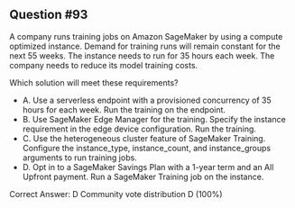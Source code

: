 ## Question #93

A company runs training jobs on Amazon SageMaker by using a compute optimized instance. Demand for training runs will remain constant for the next 55 weeks. The instance needs to run for 35 hours each week. The company needs to reduce its model training costs.

Which solution will meet these requirements?

- A. Use a serverless endpoint with a provisioned concurrency of 35 hours for each week. Run the training on the endpoint.
- B. Use SageMaker Edge Manager for the training. Specify the instance requirement in the edge device configuration. Run the training.
- C. Use the heterogeneous cluster feature of SageMaker Training. Configure the instance_type, instance_count, and instance_groups arguments to run training jobs.
- D. Opt in to a SageMaker Savings Plan with a 1-year term and an All Upfront payment. Run a SageMaker Training job on the instance. 

Correct Answer: 
D Community vote distribution D (100%)
